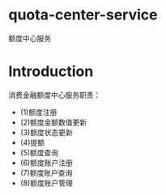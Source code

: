 # quota-center-service
额度中心服务

# Introduction
消费金融额度中心服务职责：
- (1)额度注册
- (2)额度金额数值更新
- (3)额度状态更新
- (4)提额
- (5)额度查询
- (6)额度账户注册
- (7)额度账户查询
- (8)额度账户管理
